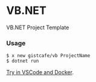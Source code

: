 # VB.NET

VB.NET Project Template

### Usage

    $ x new gistcafe/vb ProjectName
    $ dotnet run

[Try in VSCode and Docker](https://gist.cafe/#try).
